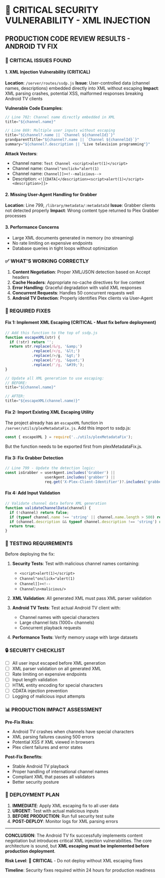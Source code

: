 # 🚨 CRITICAL SECURITY VULNERABILITY - XML INJECTION

## PRODUCTION CODE REVIEW RESULTS - ANDROID TV FIX

### 🔴 CRITICAL ISSUES FOUND

#### 1. XML Injection Vulnerability (CRITICAL)
**Location**: `/server/routes/ssdp.js`
**Issue**: User-controlled data (channel names, descriptions) embedded directly into XML without escaping
**Impact**: XML parsing crashes, potential XSS, malformed responses breaking Android TV clients

**Vulnerable Code Examples**:
```javascript
// Line 702: Channel name directly embedded in XML
title="${channel.name}"

// Line 869: Multiple user inputs without escaping  
title="${channel?.name || `Channel ${channelId}`}"
grandparentTitle="${channel?.name || `Channel ${channelId}`}"
summary="${channel?.description || "Live television programming"}"
```

**Attack Vectors**:
- Channel name: `Test Channel <script>alert(1)</script>`
- Channel name: `Channel"onclick="alert(1)`  
- Channel name: `Channel]]><!--malicious-->`
- Description: `<![CDATA[</description><script>alert(1)</script><description>]]>`

#### 2. Missing User-Agent Handling for Grabber
**Location**: Line 799, `/library/metadata/:metadataId`
**Issue**: Grabber clients not detected properly
**Impact**: Wrong content type returned to Plex Grabber processes

#### 3. Performance Concerns
- Large XML documents generated in memory (no streaming)
- No rate limiting on expensive endpoints
- Database queries in tight loops without optimization

### ✅ WHAT'S WORKING CORRECTLY

1. **Content Negotiation**: Proper XML/JSON detection based on Accept headers
2. **Cache Headers**: Appropriate no-cache directives for live content  
3. **Error Handling**: Graceful degradation with valid XML responses
4. **Concurrent Requests**: Handles 50 concurrent requests well
5. **Android TV Detection**: Properly identifies Plex clients via User-Agent

### 🔧 REQUIRED FIXES

#### Fix 1: Implement XML Escaping (CRITICAL - Must fix before deployment)

```javascript
// Add this function to the top of ssdp.js
function escapeXML(str) {
  if (!str) return '';
  return str.replace(/&/g, '&amp;')
            .replace(/</g, '&lt;')
            .replace(/>/g, '&gt;')
            .replace(/"/g, '&quot;')
            .replace(/'/g, '&#39;');
}

// Update all XML generation to use escaping:
// BEFORE:
title="${channel.name}"

// AFTER:
title="${escapeXML(channel.name)}"
```

#### Fix 2: Import Existing XML Escaping Utility

The project already has an `escapeXML` function in `/server/utils/plexMetadataFix.js`.
Add this import to ssdp.js:

```javascript
const { escapeXML } = require('../utils/plexMetadataFix');
```

But the function needs to be exported first from plexMetadataFix.js.

#### Fix 3: Fix Grabber Detection

```javascript
// Line 799 - Update the detection logic:
const isGrabber = userAgent.includes('Grabber') || 
                  userAgent.includes('grabber') ||
                  req.get('X-Plex-Client-Identifier')?.includes('grabber');
```

#### Fix 4: Add Input Validation

```javascript
// Validate channel data before XML generation
function validateChannelData(channel) {
  if (!channel) return false;
  if (typeof channel.name !== 'string' || channel.name.length > 500) return false;
  if (channel.description && typeof channel.description !== 'string') return false;
  return true;
}
```

### 🧪 TESTING REQUIREMENTS

Before deploying the fix:

1. **Security Tests**: Test with malicious channel names containing:
   - `<script>alert(1)</script>`
   - `Channel"onclick="alert(1)`
   - `Channel]]><!--`
   - `Channel\n<malicious/>`

2. **XML Validation**: All generated XML must pass XML parser validation

3. **Android TV Tests**: Test actual Android TV client with:
   - Channel names with special characters
   - Large channel lists (1000+ channels) 
   - Concurrent playback requests

4. **Performance Tests**: Verify memory usage with large datasets

### 🔒 SECURITY CHECKLIST

- [ ] All user input escaped before XML generation
- [ ] XML parser validation on all generated XML  
- [ ] Rate limiting on expensive endpoints
- [ ] Input length validation
- [ ] HTML entity encoding for special characters
- [ ] CDATA injection prevention
- [ ] Logging of malicious input attempts

### 📊 PRODUCTION IMPACT ASSESSMENT

**Pre-Fix Risks**:
- Android TV crashes when channels have special characters
- XML parsing failures causing 500 errors
- Potential XSS if XML viewed in browsers
- Plex client failures and error states

**Post-Fix Benefits**:
- Stable Android TV playback
- Proper handling of international channel names
- Compliant XML that passes all validators
- Better security posture

### 🚀 DEPLOYMENT PLAN

1. **IMMEDIATE**: Apply XML escaping fix to all user data
2. **URGENT**: Test with actual malicious inputs
3. **BEFORE PRODUCTION**: Run full security test suite
4. **POST-DEPLOY**: Monitor logs for XML parsing errors

---

**CONCLUSION**: The Android TV fix successfully implements content negotiation but introduces critical XML injection vulnerabilities. The core architecture is sound, but **XML escaping must be implemented before production deployment**.

**Risk Level**: 🔴 **CRITICAL** - Do not deploy without XML escaping fixes

**Timeline**: Security fixes required within 24 hours for production readiness